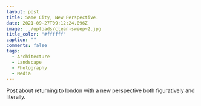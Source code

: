 ```yaml
---
layout: post
title: Same City, New Perspective.
date: 2021-09-27T09:12:24.096Z
image: ../uploads/clean-sweep~2.jpg
title_color: "#ffffff"
caption: ""
comments: false
tags:
  - Architecture
  - Landscape
  - Photography
  - Media
---
```

Post about returning to london with a new perspective both figuratively and literally.